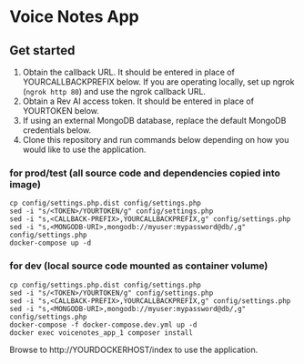 # Voice Notes App

## Get started

1. Obtain the callback URL. It should be entered in place of YOURCALLBACKPREFIX below. If you are operating locally, set up ngrok (`ngrok http 80`) and use the ngrok callback URL.
2. Obtain a Rev AI access token. It should be entered in place of YOURTOKEN below.
3. If using an external MongoDB database, replace the default MongoDB credentials below.
4. Clone this repository and run commands below depending on how you would like to use the application.

### for prod/test (all source code and dependencies copied into image)
```
cp config/settings.php.dist config/settings.php
sed -i "s/<TOKEN>/YOURTOKEN/g" config/settings.php
sed -i "s,<CALLBACK-PREFIX>,YOURCALLBACKPREFIX,g" config/settings.php
sed -i "s,<MONGODB-URI>,mongodb://myuser:mypassword@db/,g" config/settings.php
docker-compose up -d
```

### for dev (local source code mounted as container volume)
```
cp config/settings.php.dist config/settings.php
sed -i "s/<TOKEN>/YOURTOKEN/g" config/settings.php
sed -i "s,<CALLBACK-PREFIX>,YOURCALLBACKPREFIX,g" config/settings.php
sed -i "s,<MONGODB-URI>,mongodb://myuser:mypassword@db/,g" config/settings.php
docker-compose -f docker-compose.dev.yml up -d
docker exec voicenotes_app_1 composer install
```

Browse to http://YOURDOCKERHOST/index to use the application.

